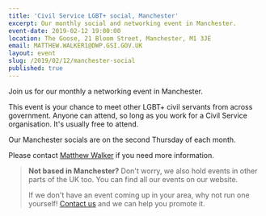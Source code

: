 ```yaml
---
title: 'Civil Service LGBT+ social, Manchester'
excerpt: Our monthly social and networking event in Manchester.
event-date: 2019-02-12 19:00:00
location: The Goose, 21 Bloom Street, Manchester, M1 3JE
email: MATTHEW.WALKER1@DWP.GSI.GOV.UK
layout: event
slug: /2019/02/12/manchester-social
published: true
---
```


Join us for our monthly a networking event in Manchester. 

This event is your chance to meet other LGBT+ civil servants from across government. Anyone can attend, so long as you work for a Civil Service organisation. It's usually free to attend.

Our Manchester socials are on the second Thursday of each month.

Please contact [Matthew Walker](MATTHEW.WALKER1@DWP.GSI.GOV.UK)  if you need more information.

> **Not based in Manchester?** Don't worry, we also hold events in other parts of the UK too. You can find all our events on our website.
> 
> If we don't have an event coming up in your area, why not run one yourself! [Contact us](/about/contact-us/) and we can help you promote it.